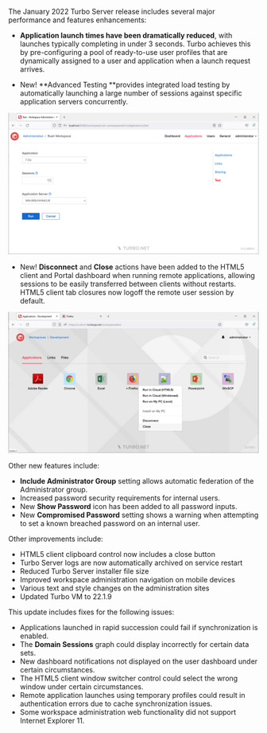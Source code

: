 The January 2022 Turbo Server release includes several major performance and features enhancements:

- **Application launch times have been dramatically reduced**, with launches typically completing in under 3 seconds. Turbo achieves this by pre-configuring a pool of ready-to-use user profiles that are dynamically assigned to a user and application when a launch request arrives.

- New! **Advanced Testing **provides integrated load testing by automatically launching a large number of sessions against specific application servers concurrently.

![Advanced Testing](../../../images/test-launch-v2.png)

- New! **Disconnect** and **Close** actions have been added to the HTML5 client and Portal dashboard when running remote applications, allowing sessions to be easily transferred between clients without restarts. HTML5 client tab closures now logoff the remote user session by default.

![Portal Disconnect and Close](../../../images/portal-logoff-disconnect.png)

Other new features include:

- **Include Administrator Group** setting allows automatic federation of the Administrator group.
- Increased password security requirements for internal users.
- New **Show Password** icon has been added to all password inputs.
- New **Compromised Password** setting shows a warning when attempting to set a known breached password on an internal user.

Other improvements include:

- HTML5 client clipboard control now includes a close button
- Turbo Server logs are now automatically archived on service restart
- Reduced Turbo Server installer file size
- Improved workspace administration navigation on mobile devices
- Various text and style changes on the administration sites
- Updated Turbo VM to 22.1.9

This update includes fixes for the following issues:

- Applications launched in rapid succession could fail if synchronization is enabled.
- The **Domain Sessions** graph could display incorrectly for certain data sets.
- New dashboard notifications not displayed on the user dashboard under certain circumstances.
- The HTML5 client window switcher control could select the wrong window under certain circumstances.
- Remote application launches using temporary profiles could result in authentication errors due to cache synchronization issues.
- Some workspace administration web functionality did not support Internet Explorer 11.




